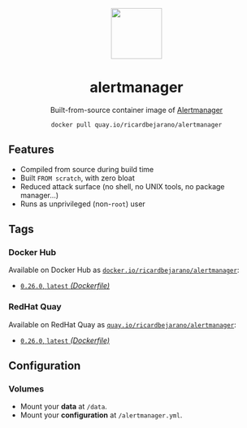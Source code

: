 <div align="center">
	<p><img src="https://em-content.zobj.net/thumbs/160/apple/325/fire_1f525.png" width="100px"></p>
	<h1>alertmanager</h1>
	<p>Built-from-source container image of <a href="https://github.com/prometheus/alertmanager">Alertmanager</a></p>
	<code>docker pull quay.io/ricardbejarano/alertmanager</code>
</div>


## Features

* Compiled from source during build time
* Built `FROM scratch`, with zero bloat
* Reduced attack surface (no shell, no UNIX tools, no package manager...)
* Runs as unprivileged (non-`root`) user


## Tags

### Docker Hub

Available on Docker Hub as [`docker.io/ricardbejarano/alertmanager`](https://hub.docker.com/r/ricardbejarano/alertmanager):

- [`0.26.0`, `latest` *(Dockerfile)*](Dockerfile)

### RedHat Quay

Available on RedHat Quay as [`quay.io/ricardbejarano/alertmanager`](https://quay.io/repository/ricardbejarano/alertmanager):

- [`0.26.0`, `latest` *(Dockerfile)*](Dockerfile)


## Configuration

### Volumes

- Mount your **data** at `/data`.
- Mount your **configuration** at `/alertmanager.yml`.
